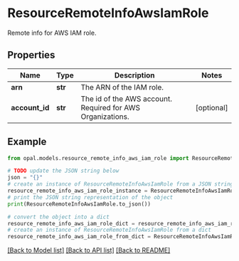 # ResourceRemoteInfoAwsIamRole

Remote info for AWS IAM role.

## Properties

Name | Type | Description | Notes
------------ | ------------- | ------------- | -------------
**arn** | **str** | The ARN of the IAM role. | 
**account_id** | **str** | The id of the AWS account. Required for AWS Organizations. | [optional] 

## Example

```python
from opal.models.resource_remote_info_aws_iam_role import ResourceRemoteInfoAwsIamRole

# TODO update the JSON string below
json = "{}"
# create an instance of ResourceRemoteInfoAwsIamRole from a JSON string
resource_remote_info_aws_iam_role_instance = ResourceRemoteInfoAwsIamRole.from_json(json)
# print the JSON string representation of the object
print(ResourceRemoteInfoAwsIamRole.to_json())

# convert the object into a dict
resource_remote_info_aws_iam_role_dict = resource_remote_info_aws_iam_role_instance.to_dict()
# create an instance of ResourceRemoteInfoAwsIamRole from a dict
resource_remote_info_aws_iam_role_from_dict = ResourceRemoteInfoAwsIamRole.from_dict(resource_remote_info_aws_iam_role_dict)
```
[[Back to Model list]](../README.md#documentation-for-models) [[Back to API list]](../README.md#documentation-for-api-endpoints) [[Back to README]](../README.md)


